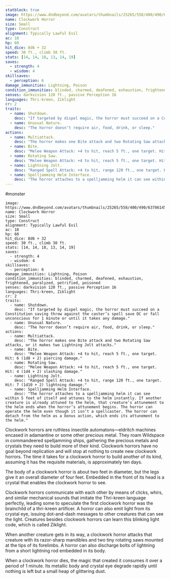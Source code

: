 ```yaml
---
statblock: true
image: https://www.dndbeyond.com/avatars/thumbnails/25265/558/400/490/637861450522280364.png
name: Clockwork Horror
size: Small
type: Construct
alignment: Typically Lawful Evil
ac: 18
hp: 60
hit_dice: 8d6 + 32
speed: 30 ft., climb 30 ft.
stats: [14, 14, 18, 13, 14, 19]
saves:
  - strength: 4
  - wisdom: 4
skillsaves:
  - perception: 6
damage_immunities: Lightning, Poison
condition_immunities: blinded, charmed, deafened, exhaustion, frightened, paralyzed, petrified, poisoned
senses: darkvision 120 ft., passive Perception 16
languages: Thri-kreen, Ziklight
cr: 2
traits:
  - name: Shutdown.
    desc: "If targeted by dispel magic, the horror must succeed on a Constitution saving throw against the caster’s spell save DC or fall unconscious for 1 minute or until it takes any damage."
  - name: Unusual Nature.
    desc: "The horror doesn’t require air, food, drink, or sleep."
actions:
  - name: Multiattack.
    desc: "The horror makes one Bite attack and two Rotating Saw attacks, or it makes two Lightning Jolt attacks."
  - name: Bite.
    desc: "Melee Weapon Attack: +4 to hit, reach 5 ft., one target. Hit: 6 (1d8 + 2) piercing damage."
  - name: Rotating Saw.
    desc: "Melee Weapon Attack: +4 to hit, reach 5 ft., one target. Hit: 4 (1d4 + 2) slashing damage."
  - name: Lightning Jolt.
    desc: "Ranged Spell Attack: +4 to hit, range 120 ft., one target. Hit: 7 (1d10 + 2) lightning damage."
  - name: Spelljamming Helm Interface.
    desc: "The horror attaches to a spelljamming helm it can see within 5 feet of itself and attunes to the helm instantly. If another creature is already attuned to the helm, that creature’s attunement to the helm ends when the horror’s attunement begins. The horror can operate the helm even though it isn’t a spellcaster. The horror can detach from the helm as a bonus action, which ends its attunement to the helm."
---
```

#monster 

```statblock
image: https://www.dndbeyond.com/avatars/thumbnails/25265/558/400/490/637861450522280364.png
name: Clockwork Horror
size: Small
type: Construct
alignment: Typically Lawful Evil
ac: 18
hp: 60
hit_dice: 8d6 + 32
speed: 30 ft., climb 30 ft.
stats: [14, 14, 18, 13, 14, 19]
saves:
  - strength: 4
  - wisdom: 4
skillsaves:
  - perception: 6
damage_immunities: Lightning, Poison
condition_immunities: blinded, charmed, deafened, exhaustion, frightened, paralyzed, petrified, poisoned
senses: darkvision 120 ft., passive Perception 16
languages: Thri-kreen, Ziklight
cr: 2
traits:
  - name: Shutdown.
    desc: "If targeted by dispel magic, the horror must succeed on a Constitution saving throw against the caster’s spell save DC or fall unconscious for 1 minute or until it takes any damage."
  - name: Unusual Nature.
    desc: "The horror doesn’t require air, food, drink, or sleep."
actions:
  - name: Multiattack.
    desc: "The horror makes one Bite attack and two Rotating Saw attacks, or it makes two Lightning Jolt attacks."
  - name: Bite.
    desc: "Melee Weapon Attack: +4 to hit, reach 5 ft., one target. Hit: 6 (1d8 + 2) piercing damage."
  - name: Rotating Saw.
    desc: "Melee Weapon Attack: +4 to hit, reach 5 ft., one target. Hit: 4 (1d4 + 2) slashing damage."
  - name: Lightning Jolt.
    desc: "Ranged Spell Attack: +4 to hit, range 120 ft., one target. Hit: 7 (1d10 + 2) lightning damage."
  - name: Spelljamming Helm Interface.
    desc: "The horror attaches to a spelljamming helm it can see within 5 feet of itself and attunes to the helm instantly. If another creature is already attuned to the helm, that creature’s attunement to the helm ends when the horror’s attunement begins. The horror can operate the helm even though it isn’t a spellcaster. The horror can detach from the helm as a bonus action, which ends its attunement to the helm."
```

Clockwork horrors are ruthless insectile automatons—eldritch machines encased in adamantine or some other precious metal. They roam Wildspace in commandeered spelljamming ships, gathering the precious metals and crystals they need to build more of their kind. Clockwork horrors have no goal beyond replication and will stop at nothing to create new clockwork horrors. The time it takes for a clockwork horror to build another of its kind, assuming it has the requisite materials, is approximately ten days.

The body of a clockwork horror is about two feet in diameter, but the legs give it an overall diameter of four feet. Embedded in the front of its head is a crystal that enables the clockwork horror to see.

Clockwork horrors communicate with each other by means of clicks, whirs, and similar mechanical sounds that imitate the Thri-kreen language perfectly, leading some to speculate the first clockwork horror was the brainchild of a thri-kreen artificer. A horror can also emit light from its crystal eye, issuing dot-and-dash messages to other creatures that can see the light. Creatures besides clockwork horrors can learn this blinking light code, which is called Ziklight.

When another creature gets in its way, a clockwork horror attacks that creature with its razor-sharp mandibles and two tiny rotating saws mounted at the tips of its forelimbs. A horror can also discharge bolts of lightning from a short lightning rod embedded in its body.

When a clockwork horror dies, the magic that created it consumes it over a period of 1 minute. Its metallic body and crystal eye degrade rapidly until nothing is left but a small heap of glittering dust.